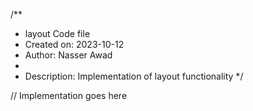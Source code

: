 /**
 * layout Code file
 * Created on: 2023-10-12
 * Author: Nasser Awad
 *
 * Description: Implementation of layout functionality
 */
 
// Implementation goes here

